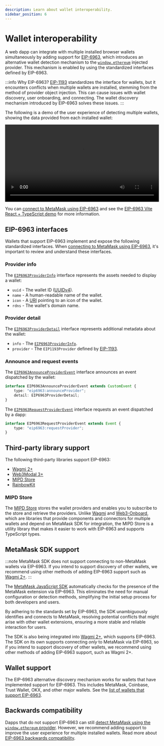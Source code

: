 ```yaml
---
description: Learn about wallet interoperability.
sidebar_position: 6
---
```


# Wallet interoperability

A web dapp can integrate with multiple installed browser wallets simultaneously by adding support for
[EIP-6963](https://eips.ethereum.org/EIPS/eip-6963), which introduces an alternative wallet detection
mechanism to the [`window.ethereum`](wallet-api.md#ethereum-provider-api) injected provider.
This mechanism is enabled by using the standardized interfaces defined by EIP-6963.

:::info Why EIP-6963?
[EIP-1193](https://eips.ethereum.org/EIPS/eip-1193) standardizes the interface for wallets, 
but it encounters conflicts when multiple wallets are installed, 
stemming from the method of provider object injection. 
This can cause issues with wallet discovery, user onboarding, and connecting. 
The wallet discovery mechanism introduced by EIP-6963 solves these issues. 
:::

The following is a demo of the user experience of detecting multiple wallets, showing the data
provided from each installed wallet:

<p align="center">
  <video width="100%" controls>
    <source src="/eip-6963.mp4" />
  </video>
</p>

You can [connect to MetaMask using EIP-6963](../how-to/connect/index.md) and see the
[EIP-6963 Vite React + TypeScript demo](https://github.com/MetaMask/vite-react-ts-eip-6963/tree/main)
for more information.

## EIP-6963 interfaces

Wallets that support EIP-6963 implement and expose the following standardized interfaces.
When [connecting to MetaMask using EIP-6963](../how-to/connect/index.md), it's important to review
and understand these interfaces.

### Provider info

The [`EIP6963ProviderInfo`](https://eips.ethereum.org/EIPS/eip-6963#provider-info) interface
represents the assets needed to display a wallet:

- `uuid` - The wallet ID ([UUIDv4](https://www.rfc-editor.org/rfc/rfc4122)).
- `name` - A human-readable name of the wallet.
- `icon` - A [URI](https://www.rfc-editor.org/rfc/rfc3986) pointing to an icon of the wallet.
- `rdns` - The wallet's domain name.

### Provider detail

The [`EIP6963ProviderDetail`](https://eips.ethereum.org/EIPS/eip-6963#provider-detail) interface
represents additional metadata about the wallet:

- `info` - The [`EIP6963ProviderInfo`](#provider-info).
- `provider` - The `EIP1193Provider` defined by [EIP-1193](https://eips.ethereum.org/EIPS/eip-1193).

### Announce and request events

The [`EIP6963AnnounceProviderEvent`](https://eips.ethereum.org/EIPS/eip-6963#announce-and-request-events)
interface announces an event dispatched by the wallet:

```typescript
interface EIP6963AnnounceProviderEvent extends CustomEvent {
    type: "eip6963:announceProvider";
    detail: EIP6963ProviderDetail;
}
```

The [`EIP6963RequestProviderEvent`](https://eips.ethereum.org/EIPS/eip-6963#announce-and-request-events)
interface requests an event dispatched by a dapp:

```typescript
interface EIP6963RequestProviderEvent extends Event {
    type: "eip6963:requestProvider";
}
```

## Third-party library support

The following third-party libraries support EIP-6963:

- [Wagmi 2+](https://wagmi.sh)
- [Web3Modal 3+](https://docs.walletconnect.com/web3modal/about)
- [MIPD Store](https://github.com/wevm/mipd)
- [RainbowKit](https://www.rainbowkit.com/)

### MIPD Store

The [MIPD Store](https://github.com/wevm/mipd) stores the wallet providers and enables you to
subscribe to the store and retrieve the providers.
Unlike [Wagmi](https://wagmi.sh) and [Web3-Onboard](https://onboard.blocknative.com/), which are
libraries that provide components and connectors for multiple wallets and depend on MetaMask SDK for
integration, the MIPD Store is a utility library that makes it easier to work with EIP-6963 and
supports TypeScript types.

## MetaMask SDK support

:::note
MetaMask SDK does not support connecting to non-MetaMask wallets via EIP-6963.
If you intend to support discovery of other wallets, we recommend using other methods of adding
EIP-6963 support such as [Wagmi 2+](https://wagmi.sh).
:::

The [MetaMask JavaScript SDK](../how-to/use-sdk/javascript/index.md) automatically checks
for the presence of the MetaMask extension via EIP-6963.
This eliminates the need for manual configuration or detection methods, simplifying the initial
setup process for both developers and users.

By adhering to the standards set by EIP-6963, the SDK unambiguously identifies and connects to
MetaMask, resolving potential conflicts that might arise with other wallet extensions, ensuring a
more stable and reliable interaction for users.

The SDK is also being integrated into [Wagmi 2+](https://wagmi.sh/), which supports EIP-6963.
The SDK on its own supports connecting *only* to MetaMask via EIP-6963, so if you intend to support
discovery of other wallets, we recommend using other methods of adding EIP-6963 support, such as
Wagmi 2+.

## Wallet support

The EIP-6963 alternative discovery mechanism works for wallets that have implemented support for EIP-6963.
This includes MetaMask, Coinbase, Trust Wallet, OKX, and other major wallets.
See the [list of wallets that support EIP-6963](https://github.com/WalletConnect/EIP6963/blob/master/src/utils/constants.ts).

## Backwards compatibility

Dapps that do not support EIP-6963 can still
[detect MetaMask using the `window.ethereum` provider](../how-to/connect/detect-metamask.md).
However, we recommend adding support to improve the user experience for multiple installed wallets.
Read more about [EIP-6963 backwards compatibility](https://eips.ethereum.org/EIPS/eip-6963#backwards-compatibility).
